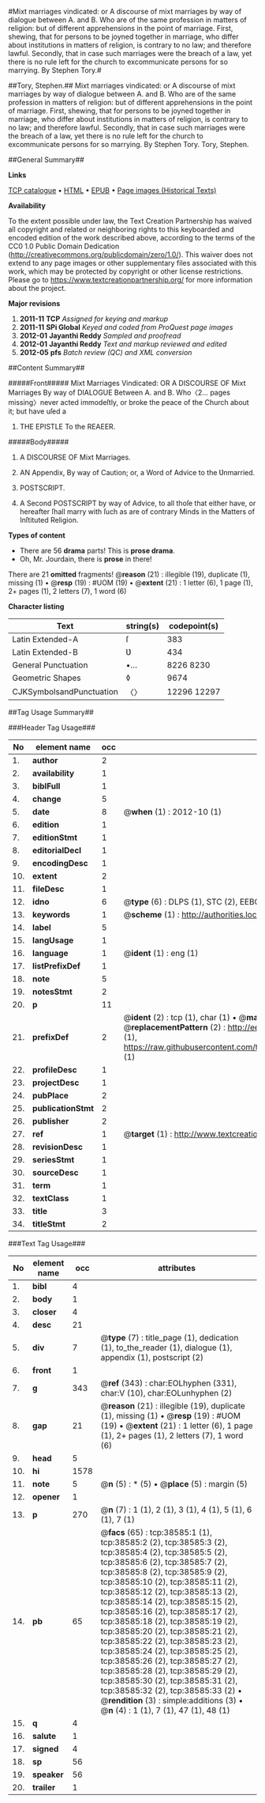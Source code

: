 #Mixt marriages vindicated: or A discourse of mixt marriages by way of dialogue between A. and B. Who are of the same profession in matters of religion: but of different apprehensions in the point of marriage. First, shewing, that for persons to be joyned together in marriage, who differ about institutions in matters of religion, is contrary to no law; and therefore lawful. Secondly, that in case such marriages were the breach of a law, yet there is no rule left for the church to excommunicate persons for so marrying. By Stephen Tory.#

##Tory, Stephen.##
Mixt marriages vindicated: or A discourse of mixt marriages by way of dialogue between A. and B. Who are of the same profession in matters of religion: but of different apprehensions in the point of marriage. First, shewing, that for persons to be joyned together in marriage, who differ about institutions in matters of religion, is contrary to no law; and therefore lawful. Secondly, that in case such marriages were the breach of a law, yet there is no rule left for the church to excommunicate persons for so marrying. By Stephen Tory.
Tory, Stephen.

##General Summary##

**Links**

[TCP catalogue](http://www.ota.ox.ac.uk/tcp/)  • 
[HTML](http://tei.it.ox.ac.uk/tcp/Texts-HTML/free/A62/A62978.html)  • 
[EPUB](http://tei.it.ox.ac.uk/tcp/Texts-EPUB/free/A62/A62978.epub) • 
[Page images (Historical Texts)](https://historicaltexts.jisc.ac.uk/eebo-99834100e)

**Availability**

To the extent possible under law, the Text Creation Partnership has waived all copyright and related or neighboring rights to this keyboarded and encoded edition of the work described above, according to the terms of the CC0 1.0 Public Domain Dedication (http://creativecommons.org/publicdomain/zero/1.0/). This waiver does not extend to any page images or other supplementary files associated with this work, which may be protected by copyright or other license restrictions. Please go to https://www.textcreationpartnership.org/ for more information about the project.

**Major revisions**

1. __2011-11__ __TCP__ *Assigned for keying and markup*
1. __2011-11__ __SPi Global__ *Keyed and coded from ProQuest page images*
1. __2012-01__ __Jayanthi Reddy__ *Sampled and proofread*
1. __2012-01__ __Jayanthi Reddy__ *Text and markup reviewed and edited*
1. __2012-05__ __pfs__ *Batch review (QC) and XML conversion*

##Content Summary##

#####Front#####
Mixt Marriages Vindicated: OR A DISCOURSE OF Mixt Marriages By way of DIALOGUE Between A. and B. Who〈2… pages missing〉never acted immodeſtly, or broke the peace of the Church about it; but have uſed a
1. THE EPISTLE To the REAEER.

#####Body#####

1. A DISCOURSE OF Mixt Marriages.

1. AN Appendix, By way of Caution; or, a Word of Advice to the Ʋnmarried.

1. POSTSCRIPT.

1. A Second POSTSCRIPT by way of Advice, to all thoſe that either have, or hereafter ſhall marry with ſuch as are of contrary Minds in the Matters of Inſtituted Religion.

**Types of content**

  * There are 56 **drama** parts! This is **prose drama**.
  * Oh, Mr. Jourdain, there is **prose** in there!

There are 21 **omitted** fragments! 
 @__reason__ (21) : illegible (19), duplicate (1), missing (1)  •  @__resp__ (19) : #UOM (19)  •  @__extent__ (21) : 1 letter (6), 1 page (1), 2+ pages (1), 2 letters (7), 1 word (6)

**Character listing**


|Text|string(s)|codepoint(s)|
|---|---|---|
|Latin Extended-A|ſ|383|
|Latin Extended-B|Ʋ|434|
|General Punctuation|•…|8226 8230|
|Geometric Shapes|◊|9674|
|CJKSymbolsandPunctuation|〈〉|12296 12297|

##Tag Usage Summary##

###Header Tag Usage###

|No|element name|occ|attributes|
|---|---|---|---|
|1.|__author__|2||
|2.|__availability__|1||
|3.|__biblFull__|1||
|4.|__change__|5||
|5.|__date__|8| @__when__ (1) : 2012-10 (1)|
|6.|__edition__|1||
|7.|__editionStmt__|1||
|8.|__editorialDecl__|1||
|9.|__encodingDesc__|1||
|10.|__extent__|2||
|11.|__fileDesc__|1||
|12.|__idno__|6| @__type__ (6) : DLPS (1), STC (2), EEBO-CITATION (1), PROQUEST (1), VID (1)|
|13.|__keywords__|1| @__scheme__ (1) : http://authorities.loc.gov/ (1)|
|14.|__label__|5||
|15.|__langUsage__|1||
|16.|__language__|1| @__ident__ (1) : eng (1)|
|17.|__listPrefixDef__|1||
|18.|__note__|5||
|19.|__notesStmt__|2||
|20.|__p__|11||
|21.|__prefixDef__|2| @__ident__ (2) : tcp (1), char (1)  •  @__matchPattern__ (2) : ([0-9\-]+):([0-9IVX]+) (1), (.+) (1)  •  @__replacementPattern__ (2) : http://eebo.chadwyck.com/downloadtiff?vid=$1&page=$2 (1), https://raw.githubusercontent.com/textcreationpartnership/Texts/master/tcpchars.xml#$1 (1)|
|22.|__profileDesc__|1||
|23.|__projectDesc__|1||
|24.|__pubPlace__|2||
|25.|__publicationStmt__|2||
|26.|__publisher__|2||
|27.|__ref__|1| @__target__ (1) : http://www.textcreationpartnership.org/docs/. (1)|
|28.|__revisionDesc__|1||
|29.|__seriesStmt__|1||
|30.|__sourceDesc__|1||
|31.|__term__|1||
|32.|__textClass__|1||
|33.|__title__|3||
|34.|__titleStmt__|2||


###Text Tag Usage###

|No|element name|occ|attributes|
|---|---|---|---|
|1.|__bibl__|4||
|2.|__body__|1||
|3.|__closer__|4||
|4.|__desc__|21||
|5.|__div__|7| @__type__ (7) : title_page (1), dedication (1), to_the_reader (1), dialogue (1), appendix (1), postscript (2)|
|6.|__front__|1||
|7.|__g__|343| @__ref__ (343) : char:EOLhyphen (331), char:V (10), char:EOLunhyphen (2)|
|8.|__gap__|21| @__reason__ (21) : illegible (19), duplicate (1), missing (1)  •  @__resp__ (19) : #UOM (19)  •  @__extent__ (21) : 1 letter (6), 1 page (1), 2+ pages (1), 2 letters (7), 1 word (6)|
|9.|__head__|5||
|10.|__hi__|1578||
|11.|__note__|5| @__n__ (5) : * (5)  •  @__place__ (5) : margin (5)|
|12.|__opener__|1||
|13.|__p__|270| @__n__ (7) : 1 (1), 2 (1), 3 (1), 4 (1), 5 (1), 6 (1), 7 (1)|
|14.|__pb__|65| @__facs__ (65) : tcp:38585:1 (1), tcp:38585:2 (2), tcp:38585:3 (2), tcp:38585:4 (2), tcp:38585:5 (2), tcp:38585:6 (2), tcp:38585:7 (2), tcp:38585:8 (2), tcp:38585:9 (2), tcp:38585:10 (2), tcp:38585:11 (2), tcp:38585:12 (2), tcp:38585:13 (2), tcp:38585:14 (2), tcp:38585:15 (2), tcp:38585:16 (2), tcp:38585:17 (2), tcp:38585:18 (2), tcp:38585:19 (2), tcp:38585:20 (2), tcp:38585:21 (2), tcp:38585:22 (2), tcp:38585:23 (2), tcp:38585:24 (2), tcp:38585:25 (2), tcp:38585:26 (2), tcp:38585:27 (2), tcp:38585:28 (2), tcp:38585:29 (2), tcp:38585:30 (2), tcp:38585:31 (2), tcp:38585:32 (2), tcp:38585:33 (2)  •  @__rendition__ (3) : simple:additions (3)  •  @__n__ (4) : 1 (1), 7 (1), 47 (1), 48 (1)|
|15.|__q__|4||
|16.|__salute__|1||
|17.|__signed__|4||
|18.|__sp__|56||
|19.|__speaker__|56||
|20.|__trailer__|1||
